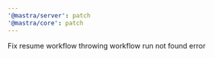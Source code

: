 ```yaml
---
'@mastra/server': patch
'@mastra/core': patch
---
```


Fix resume workflow throwing workflow run not found error
